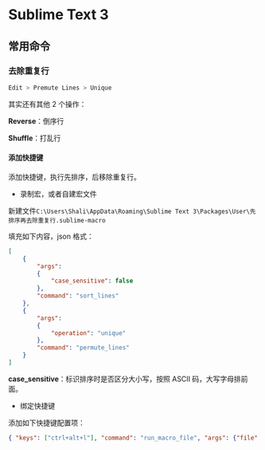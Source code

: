 # Sublime Text 3


## 常用命令

### 去除重复行

```sh
Edit > Premute Lines > Unique
```

其实还有其他 2 个操作：

**Reverse**：倒序行

**Shuffle**：打乱行

#### 添加快捷键

添加快捷键，执行先排序，后移除重复行。

- 录制宏，或者自建宏文件

新建文件`C:\Users\Shali\AppData\Roaming\Sublime Text 3\Packages\User\先排序再去除重复行.sublime-macro`

填充如下内容，json 格式：

```json
[
	{
		"args":
		{
			"case_sensitive": false
		},
		"command": "sort_lines"
	},
	{
		"args":
		{
			"operation": "unique"
		},
		"command": "permute_lines"
	}
]
```

**case_sensitive**：标识排序时是否区分大小写，按照 ASCII 码，大写字母排前面。

- 绑定快捷键

添加如下快捷键配置项：

```json
{ "keys": ["ctrl+alt+l"], "command": "run_macro_file", "args": {"file": "Packages/User/先排序再去除重复行.sublime-macro"} },
```


